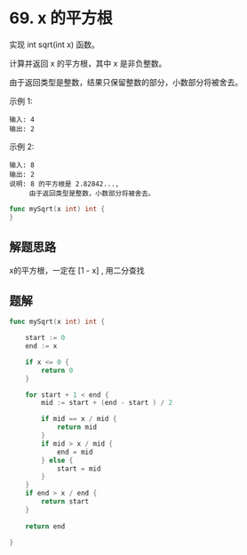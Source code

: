 # 69. x 的平方根

实现 int sqrt(int x) 函数。  

计算并返回 x 的平方根，其中 x 是非负整数。  

由于返回类型是整数，结果只保留整数的部分，小数部分将被舍去。  

示例 1:
```
输入: 4
输出: 2
```
示例 2:
```
输入: 8
输出: 2
说明: 8 的平方根是 2.82842..., 
     由于返回类型是整数，小数部分将被舍去。
```


```go
func mySqrt(x int) int {
}
```

## 解题思路
x的平方根，一定在 [1 - x] , 用二分查找

## 题解

```go
func mySqrt(x int) int {

    start := 0
    end := x

    if x <= 0 {
        return 0
    }

    for start + 1 < end {
        mid := start + (end - start ) / 2

        if mid == x / mid {
            return mid
        }
        if mid > x / mid {
            end = mid
        } else {
            start = mid
        }
    }
    if end > x / end {
        return start
    }
    
    return end

}

```
